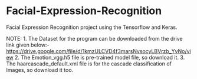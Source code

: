 # Facial-Expression-Recognition
Facial Expression Recognition project using the Tensorflow and Keras.

NOTE:
     1. The Dataset for the program can be downloaded from the drive link given below:-
        https://drive.google.com/file/d/1kmzULCVD4f3marsNvsocyLBVrzb_YvNo/view
     2. The Emotion_vgg.h5 file is pre-trained model file, so download it.
     3. The haarcascade_default.xml file is for the cascade classification of Images, so download it too.
